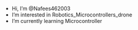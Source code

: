 -  Hi, I’m @Nafees462003
- I’m interested in Robotics_Microcontrollers_drone
- I’m currently learning Microcontroller



<!---
Nafees462003/Nafees462003 is a ✨ special ✨ repository because its `README.md` (this file) appears on your GitHub profile.
You can click the Preview link to take a look at your changes.
--->
